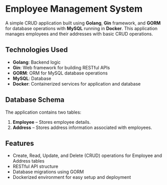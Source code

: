 
# Employee Management System

A simple CRUD application built using **Golang**, **Gin** framework, and **GORM** for database operations with **MySQL** running in **Docker**. This application manages employees and their addresses with basic CRUD operations.

## Technologies Used
- **Golang**: Backend logic
- **Gin**: Web framework for building RESTful APIs
- **GORM**: ORM for MySQL database operations
- **MySQL**: Database
- **Docker**: Containerized services for application and database

## Database Schema
The application contains two tables:
1. **Employee** – Stores employee details.
2. **Address** – Stores address information associated with employees.

## Features
- Create, Read, Update, and Delete (CRUD) operations for Employee and Address tables
- RESTful API structure
- Database migrations using GORM
- Dockerized environment for easy setup and deployment
